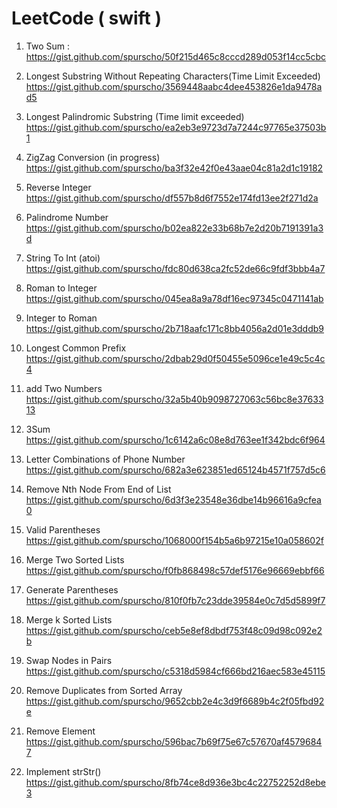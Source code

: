 # LeetCode ( swift )

1. Two Sum :
https://gist.github.com/spurscho/50f215d465c8cccd289d053f14cc5cbc

3. Longest Substring Without Repeating Characters(Time Limit Exceeded) 
https://gist.github.com/spurscho/3569448aabc4dee453826e1da9478ad5

5. Longest Palindromic Substring (Time limit exceeded)
https://gist.github.com/spurscho/ea2eb3e9723d7a7244c97765e37503b1

6. ZigZag Conversion (in progress) 
https://gist.github.com/spurscho/ba3f32e42f0e43aae04c81a2d1c19182

7. Reverse Integer
https://gist.github.com/spurscho/df557b8d6f7552e174fd13ee2f271d2a

8. Palindrome Number
https://gist.github.com/spurscho/b02ea822e33b68b7e2d20b7191391a3d

9. String To Int (atoi)
https://gist.github.com/spurscho/fdc80d638ca2fc52de66c9fdf3bbb4a7

13. Roman to Integer
https://gist.github.com/spurscho/045ea8a9a78df16ec97345c0471141ab

12. Integer to Roman
https://gist.github.com/spurscho/2b718aafc171c8bb4056a2d01e3dddb9

14. Longest Common Prefix   
https://gist.github.com/spurscho/2dbab29d0f50455e5096ce1e49c5c4c4

2. add Two Numbers
https://gist.github.com/spurscho/32a5b40b9098727063c56bc8e3763313

15. 3Sum
https://gist.github.com/spurscho/1c6142a6c08e8d763ee1f342bdc6f964

17. Letter Combinations of Phone Number
https://gist.github.com/spurscho/682a3e623851ed65124b4571f757d5c6

19. Remove Nth Node From End of List
https://gist.github.com/spurscho/6d3f3e23548e36dbe14b96616a9cfea0

20. Valid Parentheses
https://gist.github.com/spurscho/1068000f154b5a6b97215e10a058602f

21. Merge Two Sorted Lists
https://gist.github.com/spurscho/f0fb868498c57def5176e96669ebbf66

22. Generate Parentheses
https://gist.github.com/spurscho/810f0fb7c23dde39584e0c7d5d5899f7

23. Merge k Sorted Lists
https://gist.github.com/spurscho/ceb5e8ef8dbdf753f48c09d98c092e2b

24. Swap Nodes in Pairs
https://gist.github.com/spurscho/c5318d5984cf666bd216aec583e45115

26. Remove Duplicates from Sorted Array
https://gist.github.com/spurscho/9652cbb2e4c3d9f6689b4c2f05fbd92e

27. Remove Element
https://gist.github.com/spurscho/596bac7b69f75e67c57670af45796847

28. Implement strStr()
https://gist.github.com/spurscho/8fb74ce8d936e3bc4c22752252d8ebe3








